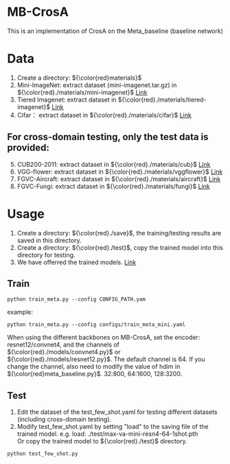 # MB-CrosA
This is an implementation of CrosA on the Meta_baseline (baseline network)

# Data
1. Create a directory: ${\color{red}materials}$
2. Mini-ImageNet: extract dataset (mini-imagenet.tar.gz) in  ${\color{red}./materials/mini-imagenet}$  [Link](https://drive.google.com/file/d/1uvE6rG_QM_tIUViEqN08filSkyYHsfpU/view)
3. Tiered Imagenet: extract dataset in  ${\color{red}./materials/tiered-imagenet}$  [Link](https://drive.google.com/file/d/1Y54Nwimfilhf245BaTnyZ7x16hnNc0B5/view)
4. Cifar： extract dataset in  ${\color{red}./materials/cifar}$ [Link](https://drive.google.com/file/d/1JfnX_8MIHHOdmiOTX96B8IGSgR8d6hZL/view)
## For cross-domain testing, only the test data is provided:
5. CUB200-2011: extract dataset in  ${\color{red}./materials/cub}$  [Link](https://drive.google.com/file/d/17P0W-pTWPZUvN5Ul8MYxxzduXAz-LpDM/view)
6. VGG-flower: extract dataset in  ${\color{red}./materials/vggflower}$  [Link](https://drive.google.com/file/d/1czK3osLvtyfa6YHQciPadC6QZllvbPL7/view)
7. FGVC-Aircraft: extract dataset in  ${\color{red}./materials/aircraft}$  [Link](https://drive.google.com/file/d/1sb-xvQC2b1xXkecEWc2BX5JK2bIoHd-W/view)
8. FGVC-Fungi: extract dataset in  ${\color{red}./materials/fungi}$  [Link](https://drive.google.com/file/d/1y9jl3xHKj3_9tNfuvpsGj196rBgCErZV/view)

# Usage
1. Create a directory:  ${\color{red}./save}$, the training/testing results are saved in this directory.
2. Create a directory:  ${\color{red}./test}$, copy the trained model into this directory for testing.
3. We have offerred the trained models. [Link](https://drive.google.com/drive/folders/1PTcUwVxuBRHVWkI2dTo_Ls00lZsrn1Zr)
## Train
```
python train_meta.py --config CONFIG_PATH.yam
```
example:
```
python train_meta.py --config configs/train_meta_mini.yaml
```
When using the different backbones on MB-CrosA, set the encoder: resnet12/convnet4, and the channels of  ${\color{red}./models/convnet4.py}$ or  ${\color{red}./models/resnet12.py}$. The default channel is 64.
If you change the channel, also need to modify the value of hdim in ${\color{red}meta_baseline.py}$.  32:800, 64:1600, 128:3200.
## Test
1. Edit the dataset of the test_few_shot.yaml for testing different datasets (including cross-domain testing).
2. Modify test_few_shot.yaml by setting "load" to the saving file of the trained model. e.g. load: ./test/max-va-mini-resn4-64-1shot.pth
<br>Or copy the trained model to  ${\color{red}./test}$ directory.
```
python test_few_shot.py
```
